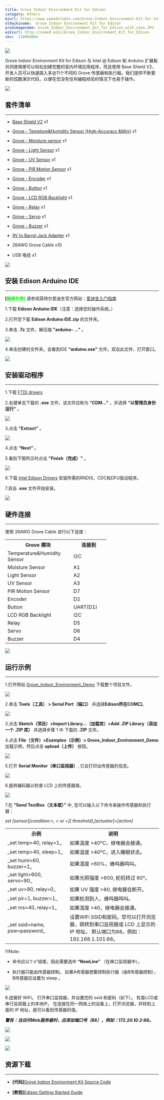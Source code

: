 ```yaml
---
title: Grove Indoor Environment Kit for Edison
category: Others
bzurl: https://www.seeedstudio.com/Grove-Indoor-Environment-Kit-for-Intel%C2%AE-Edison-p-2427.html
oldwikiname:  Grove Indoor Environment Kit for Edison
prodimagename: Grove_Indoor_Environment_Kit_for_Edison_with_case.JPG
wikiurl: http://seeed.wiki/Grove_Indoor_Environment_Kit_for_Edison
sku:  110060064
---
```

![](https://github.com/SeeedDocument/Grove_Indoor_Environment_Kit_for_Edison/raw/master/img/Grove_Indoor_Environment_Kit_for_Edison_with_case.JPG)

Grove Indoor Environment Kit for Edison 与 Intel @ Edison 和 Arduino 扩展板共同使用便可以轻松创建完整的室内环境应用程序。而且使用 Base Shield V2，开发人员可以快速插入多达11个不同的 Grove 传感器和执行器。我们提供不断更新的炫酷演示代码，以便在您没有任何编程经验的情况下也易于操作。

[![](https://github.com/SeeedDocument/wiki_chinese/raw/master/docs/images/click_to_buy.PNG)](https://item.taobao.com/item.htm?spm=a1z10.5-c.w4002-11172345288.19.4b49a084a6rfk1&id=520772246644)

##   套件清单
---
*   [Base Shield V2](/Base_shield_v2)  x1

*   [Grove - Tempture&amp;Humidity Sensor (High-Accuracy &amp;Mini)](/Grove-TemptureAndHumidity_Sensor-High-Accuracy_AndMini-v1.0)  x1

*   [Grove - Moisture sensor](/Grove-Moisture_sensor)  x1

*   [Grove - Light Sensor](/Grove-Light_Sensor)  x1

*   [Grove - UV Sensor](/Grove-UV_Sensor)  x1

*   [Grove - PIR Motion Sensor](/Grove-PIR_Motion_Sensor)  x1

*   [Grove - Encoder](/Grove-Encoder)  x1

*   [Grove - Button](/Grove-Button)  x1

*   [Grove - LCD RGB Backlight](/Grove-LCD_RGB_Backlight)  x1

*   [Grove - Relay](/Grove-Relay)  x1

*   [Grove - Servo](/Grove-Servo)  x1

*   [Grove - Buzzer](/Grove-Buzzer)  x1

*   [9V to Barrel Jack Adapter](http://www.seeedstudio.com/depot/9V-to-Barrel-Jack-Adapter-p-1481.html)  x1

*   26AWG Grove Cable  x10

*   USB 电缆  x1

![](https://github.com/SeeedDocument/Grove_Indoor_Environment_Kit_for_Edison/raw/master/img/Grove-Indoor-Environment-Kit-for-Edison.jpg)

##   安装 Edison Arduino IDE
---
**[<font color =“Red”>链接失效]**  </font>  请参阅英特尔爱迪生官方网站：[爱迪生入门指南](https://communities.intel.com/docs/DOC-23147)

1.下载 **Edison Arduino IDE**（注意：选择您的操作系统。）

2.打开您下载 **Edison Arduino IDE.zip** 的文件夹。

3.单击 **.7z** 文件，解压缩 **"arduino- ..."** 。

![](https://github.com/SeeedDocument/Grove_Indoor_Environment_Kit_for_Edison/raw/master/img/IndoorKit_Extract_7z.png)

4.单击创建的文件夹，会看到IDE **“arduino.exe”** 文件。双击此文件，打开窗口。

![](https://github.com/SeeedDocument/Grove_Indoor_Environment_Kit_for_Edison/raw/master/img/IndoorKit_ArduinoIDE.png)

##   安装驱动程序
---

1.下载 [FTDI drivers](http://www.ftdichip.com/Drivers/CDM/CDM%20v2.10.00%20WHQL%20Certified.exe)

2.右键单击下载的 **.exe** 文件，该文件应称为 **“CDM...”** ，并选择 **“以管理员身份运行”** 。

![](https://github.com/SeeedDocument/Grove_Indoor_Environment_Kit_for_Edison/raw/master/img/Edison_FTDI_Driver.jpg)

3.点击 **“Extract”** 。

![](https://github.com/SeeedDocument/Grove_Indoor_Environment_Kit_for_Edison/raw/master/img/Edison_FTDI_Driver_Install.jpg)

4.点击 **“Next”** 。

5.看到下图所示时点击 **"Finish（完成）"** 。

![](https://github.com/SeeedDocument/Grove_Indoor_Environment_Kit_for_Edison/raw/master/img/Edison_FTDI_Driver_Install_ok.jpg)

6.下载 [Intel Edison Drivers](https://communities.intel.com/docs/DOC-23242) 安装所需的RNDIS，CDC和DFU驱动程序。

7.双击 **.exe** 文件开始安装。

![](https://github.com/SeeedDocument/Grove_Indoor_Environment_Kit_for_Edison/raw/master/img/Intel_Edison_Driver.jpg)

##   硬件连接
---
使用 26AWG Grove Cable 进行以下连接：

<table>
<tr>
<th>  Grove 模块
</th>
<th> 连接到
</th></tr>
<tr>
<td width="200px"> Temperature&amp;Humidity Sensor
</td>
<td width="100px"> I2C
</td></tr>
<tr>
<td width="200px"> Moisture Sensor
</td>
<td width="100px"> A1
</td></tr>
<tr>
<td width="200px"> Light Sensor
</td>
<td width="100px"> A2
</td></tr>
<tr>
<td width="200px"> UV Sensor
</td>
<td width="100px"> A3
</td></tr>
<tr>
<td width="200px"> PIR Motion Sensor
</td>
<td width="100px"> D7
</td></tr>
<tr>
<td width="200px"> Encoder
</td>
<td width="100px"> D2
</td></tr>
<tr>
<td width="200px"> Button
</td>
<td width="100px"> UART(D1)
</td></tr>
<tr>
<td width="200px"> LCD RGB Backlight
</td>
<td width="100px"> I2C
</td></tr>
<tr>
<td width="200px"> Relay
</td>
<td width="100px"> D5
</td></tr>
<tr>
<td width="200px"> Servo
</td>
<td width="100px"> D6
</td></tr>
<tr>
<td width="200px"> Buzzer
</td>
<td width="100px"> D4
</td></tr></table>

![](https://github.com/SeeedDocument/Grove_Indoor_Environment_Kit_for_Edison/raw/master/img/Edison_Indoor_Wire_Figure.png)

##   运行示例
---
1.打开网站 [Grove_Indoor_Environment_Demo](https://github.com/Seeed-Studio/Grove_Indoor_Environment_Demo) 下载整个项目文件。

![](https://github.com/SeeedDocument/Grove_Indoor_Environment_Kit_for_Edison/raw/master/img/Indoor_Kit_Github_Demo.png)

2.单击 **Tools（工具） &gt; Serial Port（端口）** 并选择**Edison所在COM口**。

![](https://github.com/SeeedDocument/Grove_Indoor_Environment_Kit_for_Edison/raw/master/img/Import_Indoor_Kit_Demo.png)

3.点击 **Sketch（项目）&gt;Import Library…（加载库）&gt;Add .ZIP Library（添加一个 .ZIP 库）** 并选择步骤 1 中 下载的 **.ZIP** 文件。

4.点击 **File（文件）&gt;Examples（示例）&gt; Grove_Indoor_Environment_Demo** 加载示例，然后点击 **upload（上传）** 按钮。

![](https://github.com/SeeedDocument/Grove_Indoor_Environment_Kit_for_Edison/raw/master/img/Upload_Indoor_Kit_Demo.png)

5.打开 **Serial Monitor（串口监视器）**, 它会打印出传感器的信息。

![](https://github.com/SeeedDocument/Grove_Indoor_Environment_Kit_for_Edison/raw/master/img/Indoor_Kit_Serial_Monitor.png)

6.旋转编码器以检查 LCD 上的传感器值。

![](https://github.com/SeeedDocument/Grove_Indoor_Environment_Kit_for_Edison/raw/master/img/Indoor_Kit_Rotate_Encoder.png)

7.在 **“Send TextBox（文本框）”** 中, 您可以输入以下命令来操作传感器和执行器：

_set [sensor][condition:&gt;, &lt; or =][ threshold],[actuator]=[action]_

<table>
<tr>
<th>  示例
</th>
<th> 说明
</th></tr>
<tr>
<td width="300px"> _set temp&gt;40, relay=1_
</td>
<td width="500px"> 如果温度 &gt;40℃，继电器会接通。
</td></tr>
<tr>
<td width="300px"> _set temp&gt;40, sleep=1_
</td>
<td width="500px"> 如果温度 &gt;40℃，进入睡眠状态。
</td></tr>
<tr>
<td width="300px"> _set humi&gt;60, buzzer=1_
</td>
<td width="500px"> 如果湿度 &gt;60%，蜂鸣器鸣叫。
</td></tr>
<tr>
<td width="300px"> _set light&gt;600, servo=90_
</td>
<td width="500px"> 如果光照强度 &gt;600, 舵机转过 90°。
</td></tr>
<tr>
<td width="300px"> _set uv&gt;80, relay=0_
</td>
<td width="500px"> 如果 UV 强度 &gt;80, 继电器会断开。
</td></tr>
<tr>
<td width="300px"> _set pir=1, buzzer=1_
</td>
<td width="500px"> 如果检测到人，蜂鸣器鸣叫。
</td></tr>
<tr>
<td width="300px"> _set ms&gt;40, relay=1_
</td>
<td width="500px"> 如果湿度 &gt;40，继电器会接通。
</td></tr>
<tr>
<td width="300px"> _set ssid=name, psw=password_
</td>
<td width="500px"> 设置WiFi SSID和密码。您可以打开浏览器，跳转到串口监视器或 LCD 上显示的 IP 地址。 默认端口为88。例如：192.168.1.101:88。
</td></tr></table>

!!!Note:

*   命令应以“/ n”结尾，因此需要选中 **“NewLine”** （在串口监视器中）。

*   执行器只能由传感器控制。 如果A传感器想要控制执行器（由B传感器控制），B传感器应设置为 sleep 。

![](https://github.com/SeeedDocument/Grove_Indoor_Environment_Kit_for_Edison/raw/master/img/Indoor_Kit_command.png)


8.连接好 WiFi。 打开串口监视器，并设置您的 ssid 和密码（如下）。 检查LCD或串行监视器上的本地IP。 在连接在同一网络上的设备上，打开浏览器，并转到上面的 IP 地址，就可以看到传感器的值。

_**警告：当访问Web服务器时，应添加端口号（88），例如：172.20.10.2:88。**_

![](https://github.com/SeeedDocument/Grove_Indoor_Environment_Kit_for_Edison/raw/master/img/Indoor_Kit_SSID_PSW.png)

![](https://github.com/SeeedDocument/Grove_Indoor_Environment_Kit_for_Edison/raw/master/img/Indoor_Kit_Local_IP.png)

![](https://github.com/SeeedDocument/Grove_Indoor_Environment_Kit_for_Edison/raw/master/img/Indoor_Kit_Web_Server.png)

##   资源下载
---
*   **[代码]**[Grove Indoor Environment Kit Source Code](https://github.com/Seeed-Studio/Grove_Indoor_Environment_Demo)

*   **[教程]**[Edison Getting Started Guide](https://communities.intel.com/community/makers/edison/getting-started)
